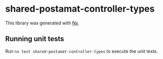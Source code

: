 # shared-postamat-controller-types

This library was generated with [Nx](https://nx.dev).

## Running unit tests

Run `nx test shared-postamat-controller-types` to execute the unit tests.
